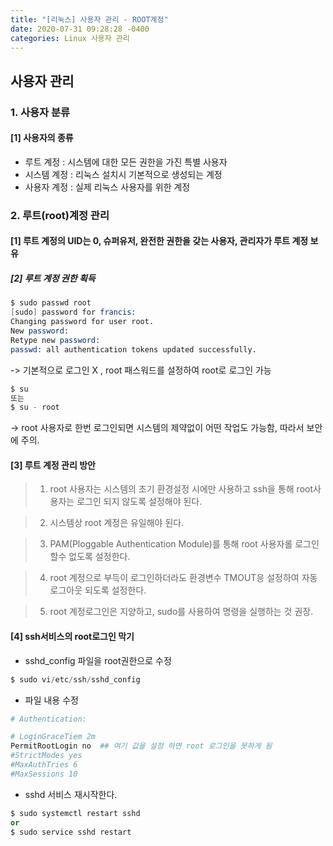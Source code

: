 ```yaml
---
title: "[리눅스] 사용자 관리 - ROOT계정"
date: 2020-07-31 09:28:28 -0400
categories: Linux 사용자 관리
---
```


## 사용자 관리 

### 1. 사용자 분류

#### [1] 사용자의 종류

* 루트 계정 : 시스템에 대한 모든 권한을 가진 특별 사용자
* 시스템 계정 : 리눅스 설치시 기본적으로 생성되는 계정
* 사용자 계정 : 실제 리눅스 사용자를 위한 계정

### 2. 루트(root)계정 관리

#### [1] 루트 계정의 UID는 0, 슈퍼유저, 완전한 권한을 갖는 사용자, 관리자가 루트 계정 보유

##### [2] 루트 계정 권한 획득

```s
$ sudo passwd root 
[sudo] password for francis:
Changing password for user root.
New password:
Retype new password:
passwd: all authentication tokens updated successfully.
```

-> 기본적으로 로그인 X , root 패스워드를 설정하여 root로 로그인 가능

```s
$ su 
또는
$ su - root 
```

-> root 사용자로 한번 로그인되면 시스템의 제약없이 어떤 작업도 가능함, 따라서 보안에 주의.

#### [3] 루트 계정 관리 방안

> 1) root 사용자는 시스템의 초기 환경설정 시에만 사용하고 ssh을 통해 root사용자는 로그인 되지 않도록 설정해야 된다.

> 2) 시스템상 root 계정은 유일해야 된다.

> 3) PAM(Ploggable Authentication Module)를 통해 root 사용자롤 로그인 할수 없도록 설정한다.

> 4) root 계정으로 부득이 로그인하더라도 환경변수 TMOUT응 설정하여 자동 로그아웃 되도록 설정한다.

> 5) root 계정로그인은 지양하고, sudo를 사용하여 명령을 실행하는 것 권장.

#### [4] ssh서비스의 root로그인 막기

- sshd_config 파일을 root권한으로 수정

```s
$ sudo vi/etc/ssh/sshd_config
```

- 파일 내용 수정

```bash
# Authentication:

# LoginGraceTiem 2m
PermitRootLogin no  ## 여기 값을 설정 하면 root 로그인을 못하게 됨
#StrictModes yes
#MaxAuthTries 6
#MaxSessions 10
```

- sshd 서비스 재시작한다.

```s
$ sudo systemctl restart sshd
or
$ sudo service sshd restart
```